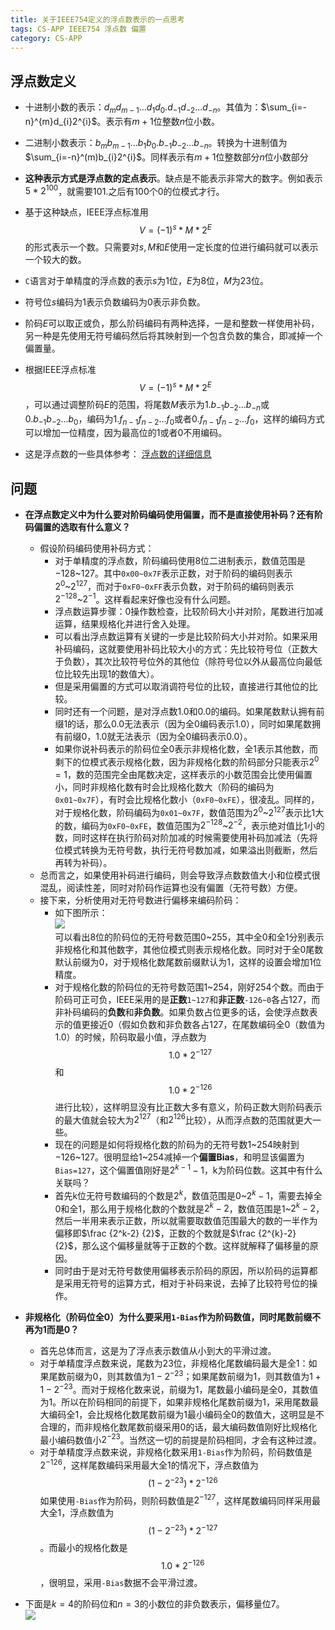 ```yaml
---
title: 关于IEEE754定义的浮点数表示的一点思考
tags: CS-APP IEEE754 浮点数 偏置
category: CS-APP
---
```


## 浮点数定义

* 十进制小数的表示：$d_{m}d_{m-1}...d_{1}d_{0}.d_{-1}d_{-2}...d_{-n}$。其值为：$\sum_{i=-n}^{m}d_{i}2^{i}$。表示有$m+1$位整数$n$位小数。

* 二进制小数表示：$b_{m}b_{m-1}...b_{1}b_{0}.b_{-1}b_{-2}...b_{-n}$。转换为十进制值为$\sum_{i=-n}^(m)b_{i}2^{i}$。同样表示有$m+1$位整数部分$n$位小数部分

<!--more-->

* **这种表示方式是浮点数的定点表示**。缺点是不能表示非常大的数字。例如表示$5*2^{100}$，就需要101.之后有100个0的位模式才行。

* 基于这种缺点，IEEE浮点标准用$$V=(-1)^s*M*2^E$$的形式表示一个数。只需要对$s,M$和$E$使用一定长度的位进行编码就可以表示一个较大的数。

* `C`语言对于单精度的浮点数的表示$s$为1位，$E$为8位，$M$为23位。

* 符号位$s$编码为1表示负数编码为0表示非负数。

* 阶码$E$可以取正或负，那么阶码编码有两种选择，一是和整数一样使用补码，另一种是先使用无符号编码然后将其映射到一个包含负数的集合，即减掉一个偏置量。

* 根据IEEE浮点标准$$V=(-1)^s*M*2^E$$，可以通过调整阶码$E$的范围，将尾数$M$表示为$1.b_{-1}b_{-2}...b_{-n}$或$0.b_{-1}b_{-2}...b_{0}$，编码为$1.f_{n-1}f_{n-2}...f_{0}$或者$0.f_{n-1}f_{n-2}...f_{0}$，这样的编码方式可以增加一位精度，因为最高位的1或者0不用编码。

* 这是浮点数的一些具体参考： [浮点数的详细信息]({{site_url}}/2019/12/14/CS-App-Chapter2.html#4)

## 问题

* **在浮点数定义中为什么要对阶码编码使用偏置，而不是直接使用补码？还有阶码偏置的选取有什么意义？**
    * 假设阶码编码使用补码方式：
        * 对于单精度的浮点数，阶码编码使用8位二进制表示，数值范围是$-128$~$127$。其中`0x00~0x7F`表示正数，对于阶码的编码则表示$2^0$~$2^{127}$，而对于`0xF0~0xFF`表示负数，对于阶码的编码则表示$2^{-128}$~$2^{-1}$。这样看起来好像也没有什么问题。
        * 浮点数运算步骤：0操作数检查，比较阶码大小并对阶，尾数进行加减运算，结果规格化并进行舍入处理。
        * 可以看出浮点数运算有关键的一步是比较阶码大小并对阶。如果采用补码编码，这就要使用补码比较大小的方式：先比较符号位（正数大于负数），其次比较符号位外的其他位（除符号位以外从最高位向最低位比较先出现1的数值大）。
        * 但是采用偏置的方式可以取消调符号位的比较，直接进行其他位的比较。
        * 同时还有一个问题，是对浮点数1.0和0.0的编码。如果尾数默认拥有前缀1的话，那么0.0无法表示（因为全0编码表示1.0），同时如果尾数拥有前缀0，1.0就无法表示（因为全0编码表示0.0）。
        * 如果你说补码表示的阶码位全0表示非规格化数，全1表示其他数，而剩下的位模式表示规格化数，因为非规格化数的阶码部分只能表示$2^0=1$，数的范围完全由尾数决定，这样表示的小数范围会比使用偏置小，同时非规格化数有时会比规格化数大（阶码的编码为`0x01~0x7F`），有时会比规格化数小（`0xF0~0xFE`），很凌乱。同样的，对于规格化数，阶码编码为`0x01~0x7F`，数值范围为$2^0$~$2^{127}$表示比1大的数，编码为`0xF0~0xFE`，数值范围为$2^{-128}$~$2^{-2}$，表示绝对值比1小的数，同时这样在执行阶码对阶加减的时候需要使用补码加减法（先将位模式转换为无符号数，执行无符号数加减，如果溢出则截断，然后再转为补码）。
    * 总而言之，如果使用补码进行编码，则会导致浮点数数值大小和位模式很混乱，阅读性差，同时对阶码作运算也没有偏置（无符号数）方便。
    * 接下来，分析使用对无符号数进行偏移来编码阶码：
        * 如下图所示：<br/>![]({{site_url}}/assets/blog/csapp/ch2/2-33.png)<br/>可以看出8位的阶码位的无符号数范围$0$~$255$，其中全0和全1分别表示非规格化和其他数字，其他位模式则表示规格化数。同时对于全0尾数默认前缀为0，对于规格化数尾数前缀默认为1，这样的设置会增加1位精度。
        * 对于规格化数的阶码位的无符号数范围$1$~$254$，刚好254个数。而由于阶码可正可负，IEEE采用的是**正数**`1~127`和**非正数**`-126~0`各占127，而非补码编码的**负数**和**非负数**。如果负数占位更多的话，会使浮点数表示的值更接近0（假如负数和非负数各占127，在尾数编码全0（数值为1.0）的时候，阶码取最小值，浮点数为$$1.0*2^{-127}$$ 和 $$1.0*2^{-126}$$进行比较），这样明显没有比正数大多有意义，阶码正数大则阶码表示的最大值就会较大为$2^{127}$（和$2^{126}$比较），从而浮点数的范围就更大一些。
        * 现在的问题是如何将规格化数的阶码为的无符号数$1$~$254$映射到$-126$~$127$。很明显给$1$~$254$减掉一个**偏置Bias**，和明显该偏置为`Bias=127`，这个偏置值刚好是$2^{k-1}-1$，k为阶码位数。这其中有什么关联吗？
        * 首先k位无符号数编码的个数是$2^k$，数值范围是$0$~$2^k-1$，需要去掉全0和全1，那么用于规格化数的个数就是$2^{k}-2$，数值范围是$1$~$2^k-2$，然后一半用来表示正数，所以就需要取数值范围最大的数的一半作为偏移即$\frac {2^k-2} {2}$，正数的个数就是$\frac {2^{k}-2} {2}$，那么这个偏移量就等于正数的个数。这样就解释了偏移量的原因。
        * 同时由于是对无符号数使用偏移表示阶码的原因，所以阶码的运算都是采用无符号的运算方式，相对于补码来说，去掉了比较符号位的操作。

* **非规格化（阶码位全0）为什么要采用`1-Bias`作为阶码数值，同时尾数前缀不再为1而是0？**
    * 首先总体而言，这是为了浮点表示数值从小到大的平滑过渡。
    * 对于单精度浮点数来说，尾数为23位，非规格化尾数编码最大是全1：如果尾数前缀为0，则其数值为$1-2^{-23}$；如果尾数前缀为1，则其数值为$1+1-2^{-23}$。而对于规格化数来说，前缀为1，尾数最小编码是全0，其数值为1。所以在阶码相同的前提下，如果非规格化尾数前缀为1，采用尾数最大编码全1，会比规格化数尾数前缀为1最小编码全0的数值大，这明显是不合理的，而非规格化数尾数前缀采用0的话，最大编码数值刚好比规格化最小编码数值小$2^{-23}$。当然这一切的前提是阶码相同，才会有这种过渡。
    * 对于单精度浮点数来说，非规格化数采用`1-Bias`作为阶码，阶码数值是$2^{-126}$，这样尾数编码采用最大全1的情况下，浮点数值为$$(1-2^{-23})*2^{-126}$$如果使用`-Bias`作为阶码，则阶码数值是$2^{-127}$，这样尾数编码同样采用最大全1，浮点数值为$$(1-2^{-23})*2^{-127}$$。而最小的规格化数是$$1.0*2^{-126}$$，很明显，采用`-Bias`数据不会平滑过渡。
    
* 下面是$k=4$的阶码位和$n=3$的小数位的非负数表示，偏移量位7。<br/>![]({{site_url}}/assets/blog/csapp/ch2/2-35.png)
